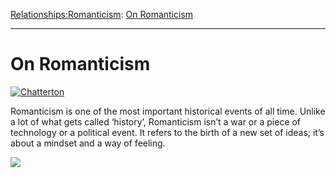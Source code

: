 [Relationships:](https://www.theschooloflife.com/thebookoflife/category/relationships/)[Romanticism](https://www.theschooloflife.com/thebookoflife/category/relationships/romanticism/): [On Romanticism](https://www.theschooloflife.com/thebookoflife/on-romanticism/)

* * *

# On Romanticism

[![Chatterton](https://www.theschooloflife.com/thebookoflife/wp-content/uploads/2015/02/Chatterton.jpg)](http://www.thebookoflife.org/wp-content/uploads/2015/02/Chatterton.jpg)

Romanticism is one of the most important historical events of all time. Unlike a lot of what gets called ‘history’, Romanticism isn’t a war or a piece of technology or a political event. It refers to the birth of a new set of ideas; it’s about a mindset and a way of feeling.

[![](https://img.youtube.com/vi/OiRWBI0JTYQ/0.jpg)](https://www.youtube.com/embed/OiRWBI0JTYQ '')

